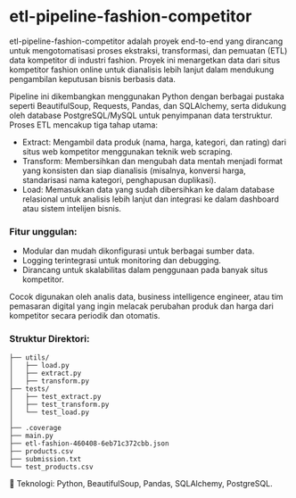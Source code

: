# etl-pipeline-fashion-competitor
etl-pipeline-fashion-competitor adalah proyek end-to-end yang dirancang untuk mengotomatisasi proses ekstraksi, transformasi, dan pemuatan (ETL) data kompetitor di industri fashion. Proyek ini menargetkan data dari situs kompetitor fashion online untuk dianalisis lebih lanjut dalam mendukung pengambilan keputusan bisnis berbasis data.

Pipeline ini dikembangkan menggunakan Python dengan berbagai pustaka seperti BeautifulSoup, Requests, Pandas, dan SQLAlchemy, serta didukung oleh database PostgreSQL/MySQL untuk penyimpanan data terstruktur. Proses ETL mencakup tiga tahap utama:
- Extract: Mengambil data produk (nama, harga, kategori, dan rating) dari situs web kompetitor menggunakan teknik web scraping.
- Transform: Membersihkan dan mengubah data mentah menjadi format yang konsisten dan siap dianalisis (misalnya, konversi harga, standarisasi nama kategori, penghapusan duplikasi).
- Load: Memasukkan data yang sudah dibersihkan ke dalam database relasional untuk analisis lebih lanjut dan integrasi ke dalam dashboard atau sistem intelijen bisnis.

### Fitur unggulan:
- Modular dan mudah dikonfigurasi untuk berbagai sumber data.
- Logging terintegrasi untuk monitoring dan debugging.
- Dirancang untuk skalabilitas dalam penggunaan pada banyak situs kompetitor.

Cocok digunakan oleh analis data, business intelligence engineer, atau tim pemasaran digital yang ingin melacak perubahan produk dan harga dari kompetitor secara periodik dan otomatis.

### Struktur Direktori:
```
├── utils/
│   ├── load.py
│   ├── extract.py
│   ├── transform.py
├── tests/
│   ├── test_extract.py
│   ├── test_transform.py 
│   └── test_load.py
│
├── .coverage
├── main.py
├── etl-fashion-460408-6eb71c372cbb.json
├── products.csv
├── submission.txt
└── test_products.csv
```

🔧 Teknologi:
Python, BeautifulSoup, Pandas, SQLAlchemy, PostgreSQL.

